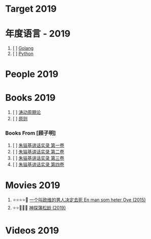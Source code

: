 # Target 2019


# 年度语言 - 2019

1. [ ] [Golang](https://golang.org/)
1. [ ] [Python](https://www.python.org/)

# People 2019

# Books 2019

1. [ ] [涛动周期论](https://book.douban.com/subject/27599114/)
1. [ ] [原则](https://book.douban.com/subject/27608239/)

### Books From [顾子明]

1. [ ] [朱镕基讲话实录 第一卷](https://book.douban.com/subject/6822683/)
1. [ ] [朱镕基讲话实录 第二卷](https://book.douban.com/subject/6831391/)
1. [ ] [朱镕基讲话实录 第三卷](https://book.douban.com/subject/6831390/)
1. [ ] [朱镕基讲话实录 第四卷](https://book.douban.com/subject/6809028/)

# Movies 2019

1. :star::star::star::star::dizzy: [一个叫欧维的男人决定去死 En man som heter Ove (2015)](https://movie.douban.com/subject/26628357/)
1. :star::star::dizzy::dizzy::dizzy: [神探蒲松龄 (2019)](https://movie.douban.com/subject/27065898/)

# Videos 2019
